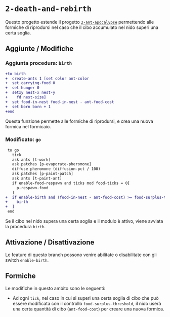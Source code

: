 # `2-death-and-rebirth`

Questo progetto estende il progetto [`2-ant-apocalypse`](https://github.com/Steffo99/turtle007/tree/2-ant-apocalypse) permettendo alle formiche di riprodursi nel caso che il cibo accumulato nel nido superi una certa soglia.


## Aggiunte / Modifiche

### Aggiunta procedura: `birth`

```diff
+to birth
+  create-ants 1 [set color ant-color
+  set carrying-food 0
+  set hunger 0
+  setxy nest-x nest-y
+    fd nest-size]
+  set food-in-nest food-in-nest - ant-food-cost
+  set born born + 1
+end
```
Questa funzione permette alle formiche di riprodursi, e crea una nuova formica nel formicaio.

### Modificato: `go`

```diff
 to go
   tick
   ask ants [t-work]
   ask patches [p-evaporate-pheromone]
   diffuse pheromone (diffusion-pct / 100)
   ask patches [p-paint-patch]
   ask ants [t-paint-ant]
   if enable-food-respawn and ticks mod food-ticks = 0[
     p-respawn-food
   ]
+  if enable-birth and (food-in-nest - ant-food-cost) >= food-surplus-threshold[
+    birth
+  ]
 end
```
Se il cibo nel nido supera una certa soglia e il modulo è attivo, viene avviata la procedura `birth`.

## Attivazione / Disattivazione

Le feature di questo branch possono venire abilitate o disabilitate con gli switch `enable-birth`.

## Formiche

Le modifiche in questo ambito sono le seguenti:  

- Ad ogni `tick`, nel caso in cui si superi una certa soglia di cibo che può essere modificata con il controllo `food-surplus-threshold`, il nido userà una certa quantità di cibo (`ant-food-cost`) per creare una nuova formica.
